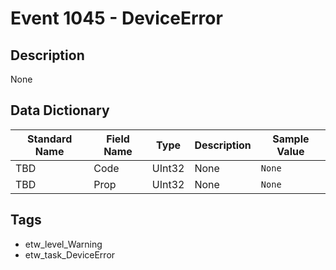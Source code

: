 # Event 1045 - DeviceError

## Description
None

## Data Dictionary
|Standard Name|Field Name|Type|Description|Sample Value|
|---|---|---|---|---|
|TBD|Code|UInt32|None|`None`|
|TBD|Prop|UInt32|None|`None`|

## Tags
* etw_level_Warning
* etw_task_DeviceError